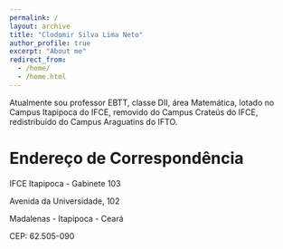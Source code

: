 ```yaml
---
permalink: /
layout: archive
title: "Clodomir Silva Lima Neto"
author_profile: true
excerpt: "About me"
redirect_from: 
  - /home/
  - /home.html
---
```


Atualmente sou professor EBTT, classe DII, área Matemática, lotado no Campus Itapipoca do IFCE, removido do Campus Crateús do IFCE, redistribuí­do do Campus Araguatins do IFTO.

# Endereço de Correspondência

IFCE Itapipoca - Gabinete 103

Avenida da Universidade, 102

Madalenas - Itapipoca - Ceará

CEP: 62.505-090